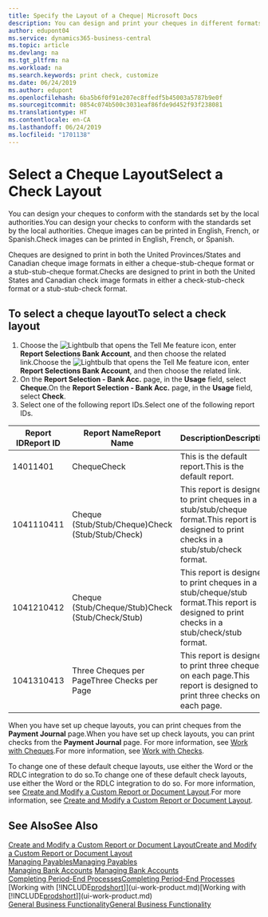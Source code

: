 ```yaml
---
title: Specify the Layout of a Cheque| Microsoft Docs
description: You can design and print your cheques in different formats to conform with standards.
author: edupont04
ms.service: dynamics365-business-central
ms.topic: article
ms.devlang: na
ms.tgt_pltfrm: na
ms.workload: na
ms.search.keywords: print check, customize
ms.date: 06/24/2019
ms.author: edupont
ms.openlocfilehash: 6ba5b6f0f91e207ec8ffedf5b45003a5787b9e0f
ms.sourcegitcommit: 0854c074b500c3031eaf86fde9d452f93f238081
ms.translationtype: HT
ms.contentlocale: en-CA
ms.lasthandoff: 06/24/2019
ms.locfileid: "1701138"
---
```

# <a name="select-a-check-layout"></a><span data-ttu-id="9fa56-103">Select a Cheque Layout</span><span class="sxs-lookup"><span data-stu-id="9fa56-103">Select a Check Layout</span></span>
<span data-ttu-id="9fa56-104">You can design your cheques to conform with the standards set by the local authorities.</span><span class="sxs-lookup"><span data-stu-id="9fa56-104">You can design your checks to conform with the standards set by the local authorities.</span></span> <span data-ttu-id="9fa56-105">Cheque images can be printed in English, French, or Spanish.</span><span class="sxs-lookup"><span data-stu-id="9fa56-105">Check images can be printed in English, French, or Spanish.</span></span>

<span data-ttu-id="9fa56-106">Cheques are designed to print in both the United Provinces/States and Canadian cheque image formats in either a cheque-stub-cheque format or a stub-stub-cheque format.</span><span class="sxs-lookup"><span data-stu-id="9fa56-106">Checks are designed to print in both the United States and Canadian check image formats in either a check-stub-check format or a stub-stub-check format.</span></span>

## <a name="to-select-a-check-layout"></a><span data-ttu-id="9fa56-107">To select a cheque layout</span><span class="sxs-lookup"><span data-stu-id="9fa56-107">To select a check layout</span></span>
1. <span data-ttu-id="9fa56-108">Choose the ![Lightbulb that opens the Tell Me feature](media/ui-search/search_small.png "Tell me what you want to do") icon, enter **Report Selections Bank Account**, and then choose the related link.</span><span class="sxs-lookup"><span data-stu-id="9fa56-108">Choose the ![Lightbulb that opens the Tell Me feature](media/ui-search/search_small.png "Tell me what you want to do") icon, enter **Report Selections Bank Account**, and then choose the related link.</span></span>
2. <span data-ttu-id="9fa56-109">On the **Report Selection - Bank Acc.** page, in the **Usage** field, select **Cheque**.</span><span class="sxs-lookup"><span data-stu-id="9fa56-109">On the **Report Selection - Bank Acc.** page, in the **Usage** field, select **Check**.</span></span>
3. <span data-ttu-id="9fa56-110">Select one of the following report IDs.</span><span class="sxs-lookup"><span data-stu-id="9fa56-110">Select one of the following report IDs.</span></span>

| <span data-ttu-id="9fa56-111">Report ID</span><span class="sxs-lookup"><span data-stu-id="9fa56-111">Report ID</span></span> | <span data-ttu-id="9fa56-112">Report Name</span><span class="sxs-lookup"><span data-stu-id="9fa56-112">Report Name</span></span> | <span data-ttu-id="9fa56-113">Description</span><span class="sxs-lookup"><span data-stu-id="9fa56-113">Description</span></span> |
| --- | --- | --- |
| <span data-ttu-id="9fa56-114">1401</span><span class="sxs-lookup"><span data-stu-id="9fa56-114">1401</span></span> |<span data-ttu-id="9fa56-115">Cheque</span><span class="sxs-lookup"><span data-stu-id="9fa56-115">Check</span></span> |<span data-ttu-id="9fa56-116">This is the default report.</span><span class="sxs-lookup"><span data-stu-id="9fa56-116">This is the default report.</span></span> |
| <span data-ttu-id="9fa56-117">10411</span><span class="sxs-lookup"><span data-stu-id="9fa56-117">10411</span></span> |<span data-ttu-id="9fa56-118">Cheque (Stub/Stub/Cheque)</span><span class="sxs-lookup"><span data-stu-id="9fa56-118">Check (Stub/Stub/Check)</span></span> |<span data-ttu-id="9fa56-119">This report is designed to print cheques in a stub/stub/cheque format.</span><span class="sxs-lookup"><span data-stu-id="9fa56-119">This report is designed to print checks in a stub/stub/check format.</span></span> |
| <span data-ttu-id="9fa56-120">10412</span><span class="sxs-lookup"><span data-stu-id="9fa56-120">10412</span></span> |<span data-ttu-id="9fa56-121">Cheque (Stub/Cheque/Stub)</span><span class="sxs-lookup"><span data-stu-id="9fa56-121">Check (Stub/Check/Stub)</span></span> |<span data-ttu-id="9fa56-122">This report is designed to print cheques in a stub/cheque/stub format.</span><span class="sxs-lookup"><span data-stu-id="9fa56-122">This report is designed to print checks in a stub/check/stub format.</span></span> |
| <span data-ttu-id="9fa56-123">10413</span><span class="sxs-lookup"><span data-stu-id="9fa56-123">10413</span></span> |<span data-ttu-id="9fa56-124">Three Cheques per Page</span><span class="sxs-lookup"><span data-stu-id="9fa56-124">Three Checks per Page</span></span> |<span data-ttu-id="9fa56-125">This report is designed to print three cheques on each page.</span><span class="sxs-lookup"><span data-stu-id="9fa56-125">This report is designed to print three checks on each page.</span></span> |

<span data-ttu-id="9fa56-126">When you have set up cheque layouts, you can print cheques from the **Payment Journal** page.</span><span class="sxs-lookup"><span data-stu-id="9fa56-126">When you have set up check layouts, you can print checks from the **Payment Journal** page.</span></span> <span data-ttu-id="9fa56-127">For more information, see [Work with Cheques](payables-how-work-checks.md).</span><span class="sxs-lookup"><span data-stu-id="9fa56-127">For more information, see [Work with Checks](payables-how-work-checks.md).</span></span>

<span data-ttu-id="9fa56-128">To change one of these default cheque layouts, use either the Word or the RDLC integration to do so.</span><span class="sxs-lookup"><span data-stu-id="9fa56-128">To change one of these default check layouts, use either the Word or the RDLC integration to do so.</span></span> <span data-ttu-id="9fa56-129">For more information, see [Create and Modify a Custom Report or Document Layout](ui-how-create-custom-report-layout.md).</span><span class="sxs-lookup"><span data-stu-id="9fa56-129">For more information, see [Create and Modify a Custom Report or Document Layout](ui-how-create-custom-report-layout.md).</span></span>

## <a name="see-also"></a><span data-ttu-id="9fa56-130">See Also</span><span class="sxs-lookup"><span data-stu-id="9fa56-130">See Also</span></span>
[<span data-ttu-id="9fa56-131">Create and Modify a Custom Report or Document Layout</span><span class="sxs-lookup"><span data-stu-id="9fa56-131">Create and Modify a Custom Report or Document Layout</span></span>](ui-how-create-custom-report-layout.md)  
[<span data-ttu-id="9fa56-132">Managing Payables</span><span class="sxs-lookup"><span data-stu-id="9fa56-132">Managing Payables</span></span>](payables-manage-payables.md)  
<span data-ttu-id="9fa56-133">[Managing Bank Accounts](bank-manage-bank-accounts.md) </span><span class="sxs-lookup"><span data-stu-id="9fa56-133">[Managing Bank Accounts](bank-manage-bank-accounts.md) </span></span>  
[<span data-ttu-id="9fa56-134">Completing Period-End Processes</span><span class="sxs-lookup"><span data-stu-id="9fa56-134">Completing Period-End Processes</span></span>](year-how-complete-period-end-processes.md)  
<span data-ttu-id="9fa56-135">[Working with [!INCLUDE[prodshort](includes/prodshort.md)]](ui-work-product.md)</span><span class="sxs-lookup"><span data-stu-id="9fa56-135">[Working with [!INCLUDE[prodshort](includes/prodshort.md)]](ui-work-product.md)</span></span>  
[<span data-ttu-id="9fa56-136">General Business Functionality</span><span class="sxs-lookup"><span data-stu-id="9fa56-136">General Business Functionality</span></span>](ui-across-business-areas.md)
